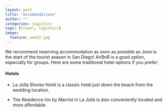 ```yaml
---
layout: post
title: "Accommodations"
author: ""
categories: logistics
tags: [travel, logistics]
image:
  feature: wed22.jpg
---
```


We recommend reserving accommodation as soon as possible as June is the start of the tourist season in San Diego! AirBnB is a good option, especially for groups. Here are some traditional hotel options if you prefer:

#### Hotels

* La Jolla Shores Hotel is a classic hotel just down the beach from the wedding location.

* The Residence Inn by Marriot in La Jolla is also conveniently located and more affordable.
